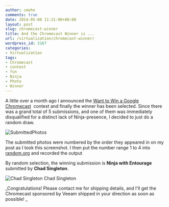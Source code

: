 ```yaml
---
author: cmohn
comments: true
date: 2014-05-08 11:21:00+00:00
layout: post
slug: chromecast-winner
title: And the Chromecast Winner is ...
url: /virtualization/chromecast-winner/
wordpress_id: 3167
categories:
- Virtualization
tags:
- Chromecast
- contest
- fun
- Ninja
- Photo
- Winner
---
```


A little over a month ago I announced the [Want to Win a Google Chromecast](http://vninja.net/news/win-google-chromecast/)  contest and finally the winner has been selected. Since there was a grand total of 5 submissions, and one of them was immediately disqualified for a distinct lack of Ninja-presence, I decided to just do a random draw.

![SubmittedPhotos](/img/SubmittedPhotos.png)

The submitted photos were numbered by the order they appeared in on my post as I took this screenshot. I then put the number range 1 to 4 into [random.org](http://random.org) and recorded the output

By random selection, the winning submission is **Ninja with Entourage** submitted by **Chad Singleton**.

![Chad Singleton](http://vninja.net/wordpress/wp-content/uploads/2014/04/BlvGOGFCMAE8Clw.jpg) Chad Singleton

_Congratulations! Please contact me for shipping details, and I'll get the Chromecast sponsored by Veeam shipped in your direction as soon as possible! _
